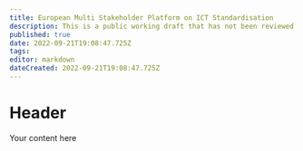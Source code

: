 ```yaml
---
title: European Multi Stakeholder Platform on ICT Standardisation
description: This is a public working draft that has not been reviewed by the IAB or the IETF.
published: true
date: 2022-09-21T19:08:47.725Z
tags: 
editor: markdown
dateCreated: 2022-09-21T19:08:47.725Z
---
```


# Header
Your content here